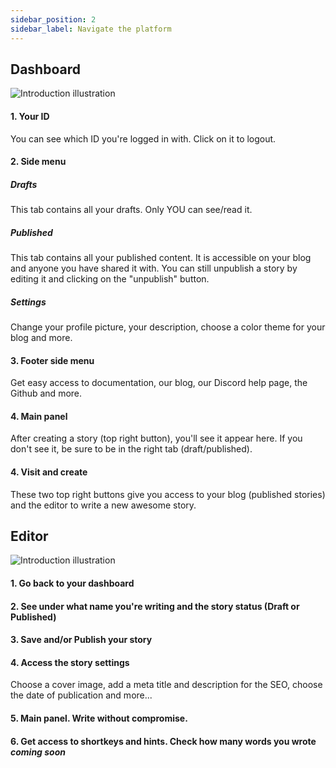 ```yaml
---
sidebar_position: 2
sidebar_label: Navigate the platform
---
```


## Dashboard

![Introduction illustration](/img/illustrations/dashboard_q1.png)

#### 1. Your ID

You can see which ID you're logged in with. Click on it to logout.

#### 2. Side menu

##### Drafts

This tab contains all your drafts. Only YOU can see/read it.

##### Published

This tab contains all your published content. It is accessible on your blog and anyone you have shared it with. You can still unpublish a story by editing it and clicking on the "unpublish" button.

##### Settings

Change your profile picture, your description, choose a color theme for your blog and more.

#### 3. Footer side menu

Get easy access to documentation, our blog, our Discord help page, the Github and more.

#### 4. Main panel

After creating a story (top right button), you'll see it appear here. If you don't see it, be sure to be in the right tab (draft/published).

#### 4. Visit and create

These two top right buttons give you access to your blog (published stories) and the editor to write a new awesome story.

## Editor

![Introduction illustration](/img/illustrations/editor_copie.png)

#### 1. Go back to your dashboard

#### 2. See under what name you're writing and the story status (Draft or Published)

#### 3. Save and/or Publish your story

#### 4. Access the story settings​

Choose a cover image, add a meta title and description for the SEO, choose the date of publication and more...

#### 5. Main panel. Write without compromise.

#### 6. Get access to shortkeys and hints. Check how many words you wrote _coming soon_
